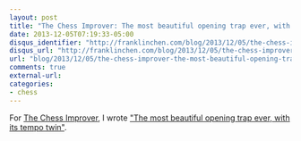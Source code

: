 ```yaml
---
layout: post
title: "The Chess Improver: The most beautiful opening trap ever, with its tempo twin"
date: 2013-12-05T07:19:33-05:00
disqus_identifier: "http://franklinchen.com/blog/2013/12/05/the-chess-improver-the-most-beautiful-opening-trap-ever/"
disqus_url: "http://franklinchen.com/blog/2013/12/05/the-chess-improver-the-most-beautiful-opening-trap-ever/"
url: "blog/2013/12/05/the-chess-improver-the-most-beautiful-opening-trap-ever/"
comments: true
external-url: 
categories: 
- chess
---
```

For [The Chess Improver](http://chessimprover.com/), I wrote ["The most beautiful opening trap ever, with its tempo twin"](http://chessimprover.com/the-most-beautiful-opening-trap-ever-with-its-tempo-twin/).


